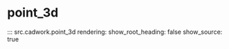 # point_3d

::: src.cadwork.point_3d
    rendering:
        show_root_heading: false
        show_source: true
